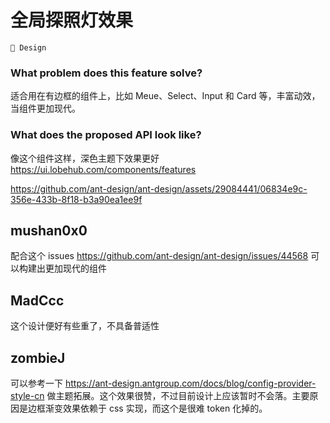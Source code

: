 # 全局探照灯效果

`💄 Design`

### What problem does this feature solve?

适合用在有边框的组件上，比如 Meue、Select、Input 和 Card 等，丰富动效，当组件更加现代。

### What does the proposed API look like?

像这个组件这样，深色主题下效果更好 https://ui.lobehub.com/components/features

https://github.com/ant-design/ant-design/assets/29084441/06834e9c-356e-433b-8f18-b3a90ea1ee9f

<!-- generated by ant-design-issue-helper. DO NOT REMOVE -->

## mushan0x0

配合这个 issues https://github.com/ant-design/ant-design/issues/44568 可以构建出更加现代的组件

## MadCcc

这个设计便好有些重了，不具备普适性

## zombieJ

可以参考一下 https://ant-design.antgroup.com/docs/blog/config-provider-style-cn 做主题拓展。这个效果很赞，不过目前设计上应该暂时不会落。主要原因是边框渐变效果依赖于 css 实现，而这个是很难 token 化掉的。
